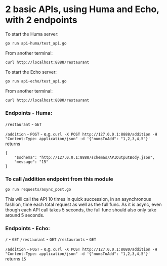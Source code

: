 # 2 basic APIs, using Huma and Echo, with 2 endpoints

To start the Huma server:
```sh
go run api-huma/test_api.go
```

From another terminal:
```sh
curl http://localhost:8888/restaurant
```

To start the Echo server:
```sh
go run api-echo/test_api.go
```
From another terminal:
```sh
curl http://localhost:8080/restaurant
```

### Endpoints - Huma:
`/restaurant` - `GET`

`/addition` - `POST` - e.g. `curl -X POST http://127.0.0.1:8888/addition -H "Content-Type: application/json" -d '{"numsToAdd": "1,2,3,4,5"}'` returns 
```
{
    "$schema": "http://127.0.0.1:8888/schemas/APIOutputBody.json",
    "message": "15"
}
```

### To call /addition endpoint from this module
```sh
go run requests/async_post.go
```
This will call the API 10 times in quick succession, in an asynchronous fashion,
time each total request as well as the full func. As it is async, even though each
API call takes 5 seconds, the full func should also only take around 5 seconds.

### Endpoints - Echo:
`/` - `GET`
`/restaurant` - `GET`
`/restaurants` - `GET`

`/addition` - `POST` - e.g. `curl -X POST http://127.0.0.1:8080/addition -H "Content-Type: application/json" -d '{"numsToAdd": "1,2,3,4,5"}'` returns `15`